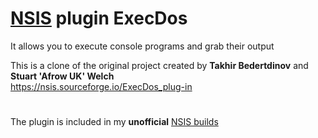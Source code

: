 # [NSIS](https://nsis.sourceforge.io/Main_Page) plugin ExecDos
It allows you to execute console programs and grab their output

This is a clone of the original project created by **Takhir Bedertdinov** and **Stuart 'Afrow UK' Welch**<br>
https://nsis.sourceforge.io/ExecDos_plug-in
#
The plugin is included in my **unofficial** [NSIS builds](https://github.com/negrutiu/nsis)
